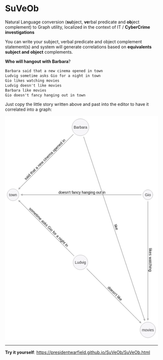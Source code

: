 # SuVeOb
Natural Language conversion (**su**bject, **ve**rbal predicate and **ob**ject complement) to Graph utility, localized in the context of IT / **CyberCrime investigations**

You can write your subject, verbal predicate and object complement statement(s) and system will generate correlations based on **equivalents subject and object** complements. 

**Who will hangout with Barbara**?

```
Barbara said that a new cinema opened in town 
Ludvig sometime asks Gio for a night in town
Gio likes watching movies
Ludvig doesn't like movies
Barbara like movies
Gio doesn't fancy hanging out in town
```
Just copy the little story written above and past into the editor to have it correlated into a graph:

![](https://github.com/PresidentWarfield/SuVeOb/blob/master/img/who_will_hang-out_with_barbara.png)

---
**Try it yourself**: https://presidentwarfield.github.io/SuVeOb/SuVeOb.html
